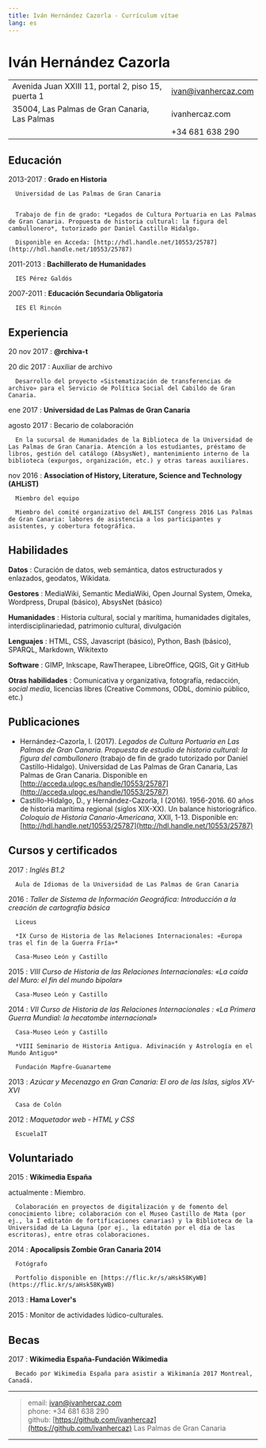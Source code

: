 ```yaml
---
title: Iván Hernández Cazorla - Currículum vítae
lang: es
---
```


# Iván Hernández Cazorla

| | |
|-----------------------------------------------------|---------------------|
| Avenida Juan XXIII 11, portal 2, piso 15, puerta 1  | ivan@ivanhercaz.com |
| 35004, Las Palmas de Gran Canaria, Las Palmas | ivanhercaz.com  |
| | +34 681 638 290 |

## Educación

2013-2017
:    **Grado en Historia**

      Universidad de Las Palmas de Gran Canaria


      Trabajo de fin de grado: *Legados de Cultura Portuaria en Las Palmas de Gran Canaria. Propuesta de historia cultural: la figura del cambullonero*, tutorizado por Daniel Castillo Hidalgo.

      Disponible en Acceda: [http://hdl.handle.net/10553/25787](http://hdl.handle.net/10553/25787)

2011-2013
:     **Bachillerato de Humanidades**

      IES Pérez Galdós

2007-2011
:     **Educación Secundaria Obligatoria**

      IES El Rincón

## Experiencia

20 nov 2017
:     **@rchiva-t**

20 dic 2017
:     Auxiliar de archivo

      Desarrollo del proyecto «Sistematización de transferencias de archivo» para el Servicio de Política Social del Cabildo de Gran Canaria.

ene 2017
:     **Universidad de Las Palmas de Gran Canaria**

agosto 2017
:     Becario de colaboración

      En la sucursal de Humanidades de la Biblioteca de la Universidad de Las Palmas de Gran Canaria. Atención a los estudiantes, préstamo de libros, gestión del catálogo (AbsysNet), mantenimiento interno de la biblioteca (expurgos, organización, etc.) y otras tareas auxiliares.


nov 2016
:     **Association of History, Literature, Science and Technology (AHLiST)**

      Miembro del equipo

      Miembro del comité organizativo del AHLIST Congress 2016 Las Palmas de Gran Canaria: labores de asistencia a los participantes y asistentes, y cobertura fotográfica.

## Habilidades

**Datos**
:      Curación de datos, web semántica, datos estructurados y enlazados, geodatos, Wikidata.

**Gestores**
:      MediaWiki, Semantic MediaWiki, Open Journal System, Omeka, Wordpress, Drupal (básico), AbsysNet (básico)

**Humanidades**
:      Historia cultural, social y marítima, humanidades digitales, interdisciplinariedad, patrimonio cultural, divulgación

**Lenguajes**
:      HTML, CSS, Javascript (básico), Python, Bash (básico), SPARQL, Markdown, Wikitexto

**Software**
:      GIMP, Inkscape, RawTherapee, LibreOffice, QGIS, Git y GitHub

**Otras habilidades**
:      Comunicativa y organizativa, fotografía, redacción, *social media*, licencias
 libres (Creative Commons, ODbL, dominio público, etc.)

## Publicaciones

  - Hernández-Cazorla, I. (2017). *Legados de Cultura Portuaria en Las Palmas de Gran Canaria. Propuesta de estudio de historia cultural: la figura del cambullonero* (trabajo de fin de grado tutorizado por Daniel Castillo-Hidalgo). Universidad de Las Palmas de Gran Canaria, Las Palmas de Gran Canaria. Disponible en [http://acceda.ulpgc.es/handle/10553/25787](http://acceda.ulpgc.es/handle/10553/25787)
  - Castillo-Hidalgo, D., y Hernández-Cazorla, I (2016). 1956-2016. 60 años de historia marítima regional (siglos XIX-XX). Un balance historiográfico. *Coloquio de Historia Canario-Americana*, XXII, 1-13. Disponible en: [http://hdl.handle.net/10553/25787](http://hdl.handle.net/10553/25787)

## Cursos y certificados

2017
:     *Inglés B1.2*

      Aula de Idiomas de la Universidad de Las Palmas de Gran Canaria

2016
:     *Taller de Sistema de Información Geográfica: Introducción a la creación de cartografía básica*

      Liceus

      *IX Curso de Historia de las Relaciones Internacionales: «Europa tras el fin de la Guerra Fría»*

      Casa-Museo León y Castillo

2015
:     *VIII Curso de Historia de las Relaciones Internacionales: «La caída del Muro: el fin del mundo bipolar»*

      Casa-Museo León y Castillo

2014
:     *VII Curso de Historia de las Relaciones Internacionales : «La Primera Guerra Mundial: la hecatombe internacional»*

      Casa-Museo León y Castillo

      *VIII Seminario de Historia Antigua. Adivinación y Astrología en el Mundo Antiguo*

      Fundación Mapfre-Guanarteme

2013
:     *Azúcar y Mecenazgo en Gran Canaria: El oro de las Islas, siglos XV-XVI*

      Casa de Colón

2012
:     *Maquetador web - HTML y CSS*

      EscuelaIT

## Voluntariado

2015
:     **Wikimedia España**

actualmente
:     Miembro.

      Colaboración en proyectos de digitalización y de fomento del conocimiento libre; colaboración con el Museo Castillo de Mata (por ej., la I editatón de fortificaciones canarias) y la Biblioteca de la Universidad de La Laguna (por ej., la editatón por el día de las escritoras), entre otras colaboraciones.

2014
:     **Apocalipsis Zombie Gran Canaria 2014**

      Fotógrafo

      Portfolio disponible en [https://flic.kr/s/aHsk58KyWB](https://flic.kr/s/aHsk58KyWB)

2013
:     **Hama Lover's**

2015
:      Monitor de actividades lúdico-culturales.


## Becas

2017
:     **Wikimedia España-Fundación Wikimedia**

      Becado por Wikimedia España para asistir a Wikimanía 2017 Montreal, Canadá.

----

> email: 	ivan@ivanhercaz.com \
> phone: 	+34 681 638 290 \
> github:	[https://github.com/ivanhercaz](https://github.com/ivanhercaz)
> Las Palmas de Gran Canaria

----
